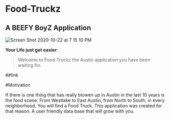 # Food-Truckz
## A BEEFY BoyZ Application
![Screen Shot 2020-10-22 at 7 15 10 PM](https://user-images.githubusercontent.com/60681276/97395198-643e9380-18b2-11eb-97d8-44cadbedf35f.png)

**Your Life just got easier**:
> Welcome to Food-Truckz 
>the Austin application you have been waiting for.

##link

#Motivation

If there is one thing that has really blowen up in Austin in the last 10 years is the food scene. From Westlake to East Austin, from North to South, in every neighborhood. You will find a Food Truck. This application was created for that reason. A user friendly data base that will grow with you.  





